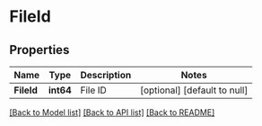 # FileId

## Properties
Name | Type | Description | Notes
------------ | ------------- | ------------- | -------------
**FileId** | **int64** | File ID | [optional] [default to null]

[[Back to Model list]](../README.md#documentation-for-models) [[Back to API list]](../README.md#documentation-for-api-endpoints) [[Back to README]](../README.md)


